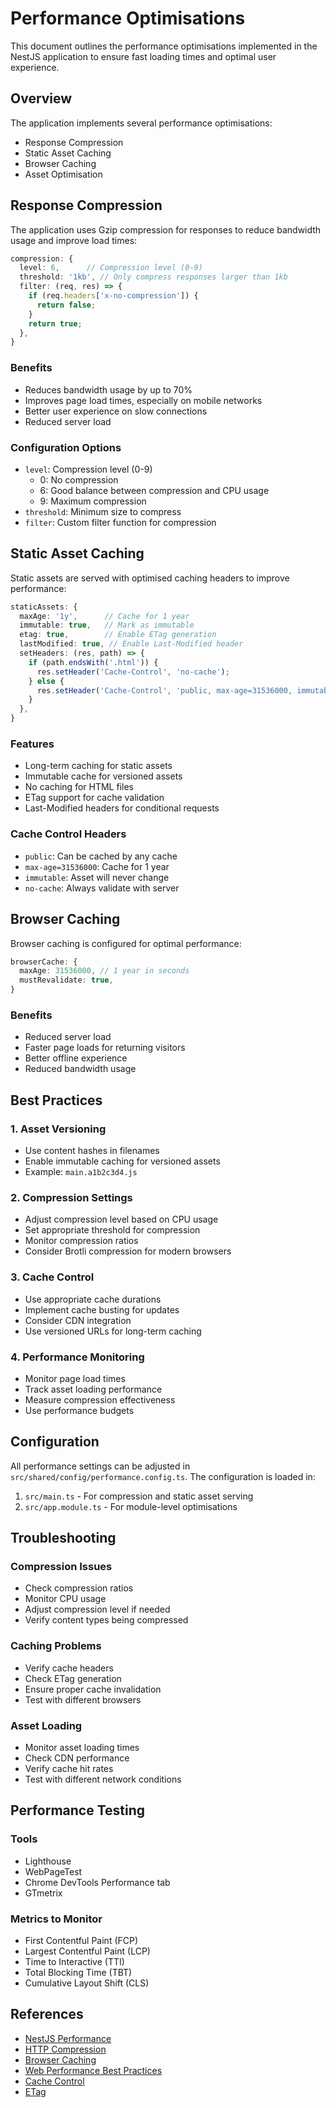 # Performance Optimisations

This document outlines the performance optimisations implemented in the NestJS application to ensure fast loading times and optimal user experience.

## Overview

The application implements several performance optimisations:

- Response Compression
- Static Asset Caching
- Browser Caching
- Asset Optimisation

## Response Compression

The application uses Gzip compression for responses to reduce bandwidth usage and improve load times:

```typescript
compression: {
  level: 6,      // Compression level (0-9)
  threshold: '1kb', // Only compress responses larger than 1kb
  filter: (req, res) => {
    if (req.headers['x-no-compression']) {
      return false;
    }
    return true;
  },
}
```

### Benefits
- Reduces bandwidth usage by up to 70%
- Improves page load times, especially on mobile networks
- Better user experience on slow connections
- Reduced server load

### Configuration Options
- `level`: Compression level (0-9)
  - 0: No compression
  - 6: Good balance between compression and CPU usage
  - 9: Maximum compression
- `threshold`: Minimum size to compress
- `filter`: Custom filter function for compression

## Static Asset Caching

Static assets are served with optimised caching headers to improve performance:

```typescript
staticAssets: {
  maxAge: '1y',      // Cache for 1 year
  immutable: true,   // Mark as immutable
  etag: true,        // Enable ETag generation
  lastModified: true, // Enable Last-Modified header
  setHeaders: (res, path) => {
    if (path.endsWith('.html')) {
      res.setHeader('Cache-Control', 'no-cache');
    } else {
      res.setHeader('Cache-Control', 'public, max-age=31536000, immutable');
    }
  },
}
```

### Features
- Long-term caching for static assets
- Immutable cache for versioned assets
- No caching for HTML files
- ETag support for cache validation
- Last-Modified headers for conditional requests

### Cache Control Headers
- `public`: Can be cached by any cache
- `max-age=31536000`: Cache for 1 year
- `immutable`: Asset will never change
- `no-cache`: Always validate with server

## Browser Caching

Browser caching is configured for optimal performance:

```typescript
browserCache: {
  maxAge: 31536000, // 1 year in seconds
  mustRevalidate: true,
}
```

### Benefits
- Reduced server load
- Faster page loads for returning visitors
- Better offline experience
- Reduced bandwidth usage

## Best Practices

### 1. Asset Versioning
- Use content hashes in filenames
- Enable immutable caching for versioned assets
- Example: `main.a1b2c3d4.js`

### 2. Compression Settings
- Adjust compression level based on CPU usage
- Set appropriate threshold for compression
- Monitor compression ratios
- Consider Brotli compression for modern browsers

### 3. Cache Control
- Use appropriate cache durations
- Implement cache busting for updates
- Consider CDN integration
- Use versioned URLs for long-term caching

### 4. Performance Monitoring
- Monitor page load times
- Track asset loading performance
- Measure compression effectiveness
- Use performance budgets

## Configuration

All performance settings can be adjusted in `src/shared/config/performance.config.ts`. The configuration is loaded in:

1. `src/main.ts` - For compression and static asset serving
2. `src/app.module.ts` - For module-level optimisations

## Troubleshooting

### Compression Issues
- Check compression ratios
- Monitor CPU usage
- Adjust compression level if needed
- Verify content types being compressed

### Caching Problems
- Verify cache headers
- Check ETag generation
- Ensure proper cache invalidation
- Test with different browsers

### Asset Loading
- Monitor asset loading times
- Check CDN performance
- Verify cache hit rates
- Test with different network conditions

## Performance Testing

### Tools
- Lighthouse
- WebPageTest
- Chrome DevTools Performance tab
- GTmetrix

### Metrics to Monitor
- First Contentful Paint (FCP)
- Largest Contentful Paint (LCP)
- Time to Interactive (TTI)
- Total Blocking Time (TBT)
- Cumulative Layout Shift (CLS)

## References

- [NestJS Performance](https://docs.nestjs.com/techniques/performance)
- [HTTP Compression](https://developer.mozilla.org/en-US/docs/Web/HTTP/Compression)
- [Browser Caching](https://developer.mozilla.org/en-US/docs/Web/HTTP/Caching)
- [Web Performance Best Practices](https://web.dev/fast/)
- [Cache Control](https://developer.mozilla.org/en-US/docs/Web/HTTP/Headers/Cache-Control)
- [ETag](https://developer.mozilla.org/en-US/docs/Web/HTTP/Headers/ETag) 
